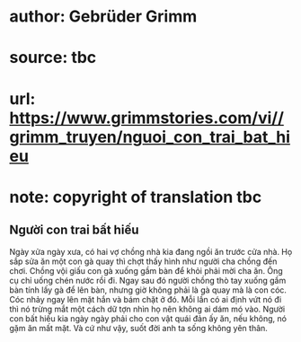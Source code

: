 # author: Gebrüder Grimm
# source: tbc
# url: https://www.grimmstories.com/vi//grimm_truyen/nguoi_con_trai_bat_hieu
# note: copyright of translation tbc

## Người con trai bất hiếu 

Ngày xửa ngày xưa, có hai vợ chồng nhà kia đang ngồi ăn trước cửa nhà.
Họ sắp sửa ăn một con gà quay thì chợt thấy hình như người cha chồng đến
chơi. Chồng vội giấu con gà xuống gầm bàn để khỏi phải mời cha ăn. Ông
cụ chỉ uống chén nước rồi đi. Ngay sau đó người chồng thò tay xuống gầm
bàn tính lấy gà để lên bàn, nhưng giờ không phải là gà quay mà là con
cóc. Cóc nhảy ngay lên mặt hắn và bám chặt ở đó. Mỗi lần có ai định vứt
nó đi thì nó trừng mắt một cách dữ tợn nhìn họ nên không ai dám mó vào.
Người con bất hiếu kia ngày ngày phải cho con vật quái đản ấy ăn, nếu
không, nó gặm ăn mất mặt. Và cứ như vậy, suốt đời anh ta sống không yên
thân.
